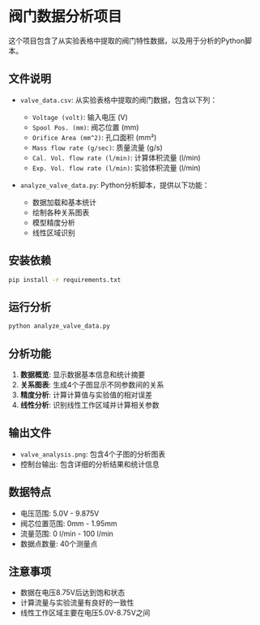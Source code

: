 # 阀门数据分析项目

这个项目包含了从实验表格中提取的阀门特性数据，以及用于分析的Python脚本。

## 文件说明

- `valve_data.csv`: 从实验表格中提取的阀门数据，包含以下列：
  - `Voltage (volt)`: 输入电压 (V)
  - `Spool Pos. (mm)`: 阀芯位置 (mm)
  - `Orifice Area (mm^2)`: 孔口面积 (mm²)
  - `Mass flow rate (g/sec)`: 质量流量 (g/s)
  - `Cal. Vol. flow rate (l/min)`: 计算体积流量 (l/min)
  - `Exp. Vol. flow rate (l/min)`: 实验体积流量 (l/min)

- `analyze_valve_data.py`: Python分析脚本，提供以下功能：
  - 数据加载和基本统计
  - 绘制各种关系图表
  - 模型精度分析
  - 线性区域识别

## 安装依赖

```bash
pip install -r requirements.txt
```

## 运行分析

```bash
python analyze_valve_data.py
```

## 分析功能

1. **数据概览**: 显示数据基本信息和统计摘要
2. **关系图表**: 生成4个子图显示不同参数间的关系
3. **精度分析**: 计算计算值与实验值的相对误差
4. **线性分析**: 识别线性工作区域并计算相关参数

## 输出文件

- `valve_analysis.png`: 包含4个子图的分析图表
- 控制台输出: 包含详细的分析结果和统计信息

## 数据特点

- 电压范围: 5.0V - 9.875V
- 阀芯位置范围: 0mm - 1.95mm
- 流量范围: 0 l/min - 100 l/min
- 数据点数量: 40个测量点

## 注意事项

- 数据在电压8.75V后达到饱和状态
- 计算流量与实验流量有良好的一致性
- 线性工作区域主要在电压5.0V-8.75V之间 